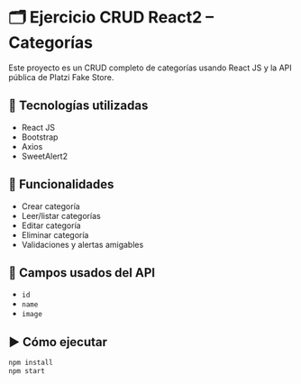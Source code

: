 # 🗂️ Ejercicio CRUD React2 – Categorías

Este proyecto es un CRUD completo de categorías usando React JS y la API pública de Platzi Fake Store.

## 🚀 Tecnologías utilizadas

- React JS
- Bootstrap
- Axios
- SweetAlert2

## 🔧 Funcionalidades

- Crear categoría
- Leer/listar categorías
- Editar categoría
- Eliminar categoría
- Validaciones y alertas amigables

## 📸 Campos usados del API

- `id`
- `name`
- `image`

## ▶️ Cómo ejecutar

```bash
npm install
npm start
